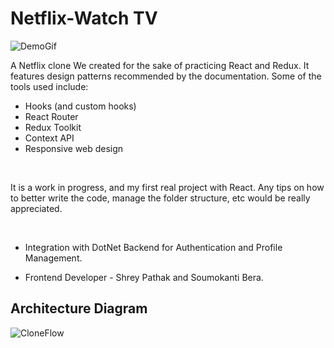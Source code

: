 # Netflix-Watch TV

![DemoGif](flixdemo.gif)

A Netflix clone We created for the sake of practicing React and Redux. It features design 
patterns recommended by the documentation. Some of the tools used include: <br />

* Hooks (and custom hooks)
* React Router
* Redux Toolkit 
* Context API 
* Responsive web design 


<br />

It is a work in progress, and my first real project with React. Any tips on how to better write the 
code, manage the folder structure, etc would be really appreciated. <br />

<br />

* Integration with DotNet Backend for Authentication and Profile Management.

* Frontend Developer - Shrey Pathak and Soumokanti Bera.

## Architecture Diagram 

![CloneFlow](https://user-images.githubusercontent.com/36729591/90905326-08c9c400-e39e-11ea-977c-76212f63b2b6.png)
